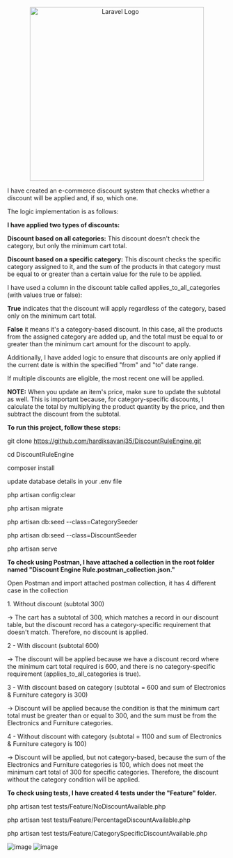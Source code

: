<p align="center"><a href="https://laravel.com" target="_blank"><img src="https://raw.githubusercontent.com/laravel/art/master/logo-lockup/5%20SVG/2%20CMYK/1%20Full%20Color/laravel-logolockup-cmyk-red.svg" width="400" alt="Laravel Logo"></a></p>
<p>I have created an e-commerce discount system that checks whether a discount will be applied and, if so, which one.</p>

<p>The logic implementation is as follows:</p>

<p><b>I have applied two types of discounts:</b></p>

<p><b>Discount based on all categories:</b> This discount doesn't check the category, but only the minimum cart total.</p>
<p><b>Discount based on a specific category:</b> This discount checks the specific category assigned to it, and the sum of the products in that category must be equal to or greater than a certain value for the rule to be applied.</p>
<p>I have used a column in the discount table called applies_to_all_categories (with values true or false):</p>

<p><b>True</b> indicates that the discount will apply regardless of the category, based only on the minimum cart total.</p>
<p><b>False</b> it means it's a category-based discount. In this case, all the products from the assigned category are added up, and the total must be equal to or greater than the minimum cart amount for the discount to apply.</p>

Additionally, I have added logic to ensure that discounts are only applied if the current date is within the specified "from" and "to" date range.

If multiple discounts are eligible, the most recent one will be applied.

<b>NOTE:</b> When you update an item's price, make sure to update the subtotal as well. This is important because, for category-specific discounts, I calculate the total by multiplying the product quantity by the price, and then subtract the discount from the subtotal.


<b>To run this project, follow these steps:</b>

git clone https://github.com/hardiksavani35/DiscountRuleEngine.git

cd DiscountRuleEngine

composer install

update database details in your .env file 

php artisan config:clear

php artisan migrate

php artisan db:seed --class=CategorySeeder

php artisan db:seed --class=DiscountSeeder

php artisan serve 


<b>To check using Postman, I have attached a collection in the root folder named "Discount Engine Rule.postman_collection.json."</b>

<p>Open Postman and import attached postman collection, it has 4 different case in the collection</p>
<p>1. Without discount (subtotal 300)</p>
<p>→ The cart has a subtotal of 300, which matches a record in our discount table, but the discount record has a category-specific requirement that doesn't match. Therefore, no discount is applied.</p>
<p>2 - With discount (subtotal 600)</p>
<p>→ The discount will be applied because we have a discount record where the minimum cart total required is 600, and there is no category-specific requirement (applies_to_all_categories is true).</p>
<p>3 - With discount based on category (subtotal = 600 and sum of Electronics & Furniture category is 300)</p>
<p>→ Discount will be applied because the condition is that the minimum cart total must be greater than or equal to 300, and the sum must be from the Electronics and Furniture categories.</p>
<p>4 - Without discount with category (subtotal = 1100 and sum of Electronics & Furniture category is 100)</p>
<p>→ Discount will be applied, but not category-based, because the sum of the Electronics and Furniture categories is 100, which does not meet the minimum cart total of 300 for specific categories. Therefore, the discount without the category condition will be applied.</p>

<b>To check using tests, I have created 4 tests under the "Feature" folder.</b>

<p>php artisan test tests/Feature/NoDiscountAvailable.php </p>
<p>php artisan test tests/Feature/PercentageDiscountAvailable.php</p>
<p>php artisan test tests/Feature/CategorySpecificDiscountAvailable.php</p>

![image](https://github.com/user-attachments/assets/e2f650d2-93b3-4c1a-8df4-0c64acf75408)
![image](https://github.com/user-attachments/assets/8f4bbea4-4392-483a-8b6b-20e6b4a72139)

